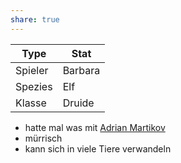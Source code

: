 ```yaml
---
share: true
---
```



| Type | Stat |
| --- | --- |
| Spieler | Barbara |
| Spezies | Elf |
| Klasse | Druide |

- hatte mal was mit [Adrian Martikov](Adrian%20Martikov.md)
- mürrisch
- kann sich in viele Tiere verwandeln